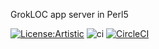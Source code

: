 GrokLOC app server in Perl5

[![License:Artistic](https://img.shields.io/badge/License-Artistic-yellow.svg)](https://opensource.org/licenses/artistic-license-1.0)
![ci](https://github.com/grokloc/grokloc-perl5/workflows/ci/badge.svg)
[![CircleCI](https://circleci.com/gh/grokloc/grokloc-perl5.svg?style=svg)](https://circleci.com/gh/grokloc/grokloc-perl5)
